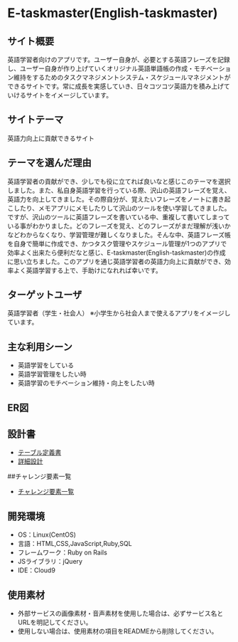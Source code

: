 # E-taskmaster(English-taskmaster)

## サイト概要

英語学習者向けのアプリです。ユーザー自身が、必要とする英語フレーズを記録し、ユーザー自身が作り上げていくオリジナル英語単語帳の作成・モチベーション維持をするためのタスクマネジメントシステム・スケジュールマネジメントができるサイトです。常に成長を実感していき、日々コツコツ英語力を積み上げていけるサイトをイメージしています。

## サイトテーマ

英語力向上に貢献できるサイト

## テーマを選んだ理由

英語学習者の貢献ができ、少しでも役に立てれば良いなと感じこのテーマを選択しました。また、私自身英語学習を行っている際、沢山の英語フレーズを覚え、英語力を向上してきました。その際自分が、覚えたいフレーズをノートに書き起こしたり、メモアプリにメモしたりして沢山のツールを使い学習してきました。ですが、沢山のツールに英語フレーズを書いている中、重複して書いてしまっている事がわかりました。どのフレーズを覚え、どのフレーズがまだ理解が浅いかなどわからなくなり、学習管理が難しくなりました。そんな中、英語フレーズ帳を自身で簡単に作成でき、かつタスク管理やスケジュール管理が1つのアプリで効率よく出来たら便利だなと感じ、E-taskmaster(English-taskmaster)の作成に思い立ちました。このアプリを通じ英語学習者の英語力向上に貢献ができ、効率よく英語学習する上で、手助けになれれば幸いです。


## ターゲットユーザ

英語学習者（学生・社会人） ※小学生から社会人まで使えるアプリをイメージしています。

## 主な利用シーン
* 英語学習をしている
* 英語学習管理をしたい時
* 英語学習のモチベーション維持・向上をしたい時

## ER図

## 設計書
* [テーブル定義書](https://docs.google.com/spreadsheets/d/19d-785bfUmCpnZJMGjnhE3EqmJ-VfFOzk-Eubmkm-cs/edit?usp=sharing)
* [詳細設計](https://docs.google.com/spreadsheets/d/1Nmo7JBOyO8_01HL00a8kuY7crV1wmfJS8Ca9QplA-Ts/edit?usp=sharing)

##チャレンジ要素一覧
* [チャレンジ要素一覧](https://docs.google.com/spreadsheets/d/1_gfO5K1gpPwuxP4OG3dMmRLyM1sIofkFqsfU29t7kIg/edit?usp=sharing)
## 開発環境
- OS：Linux(CentOS)
- 言語：HTML,CSS,JavaScript,Ruby,SQL
- フレームワーク：Ruby on Rails
- JSライブラリ：jQuery
- IDE：Cloud9

## 使用素材
- 外部サービスの画像素材・音声素材を使用した場合は、必ずサービス名とURLを明記してください。
- 使用しない場合は、使用素材の項目をREADMEから削除してください。